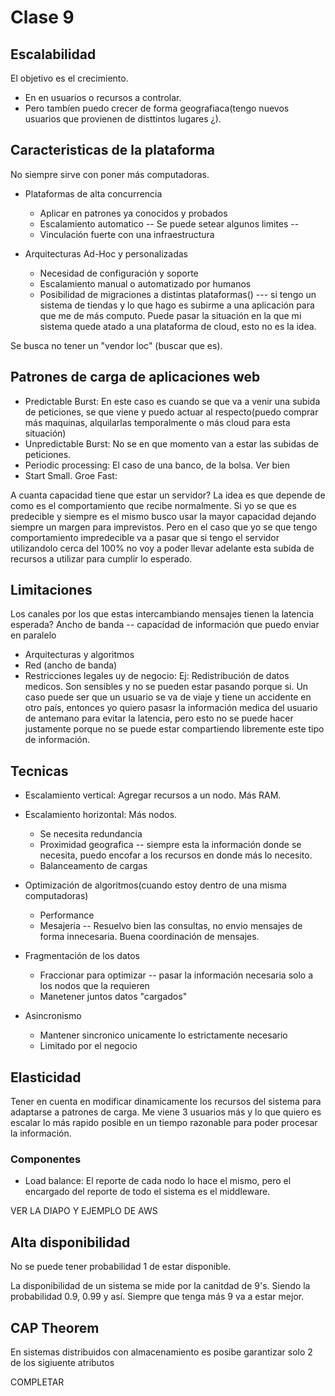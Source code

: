 # Clase 9 

## Escalabilidad

El objetivo es el crecimiento. 
* En en usuarios o recursos a controlar. 
* Pero tambíen puedo crecer de forma geografiaca(tengo nuevos usuarios que provienen de disttintos lugares ¿).


## Caracteristicas de la plataforma 

No siempre sirve con poner más computadoras.

* Plataformas de alta concurrencia
    * Aplicar en patrones ya conocidos y probados
    * Escalamiento automatico -- Se puede setear algunos limites -- 
    * Vinculación fuerte con una infraestructura    



* Arquitecturas Ad-Hoc y personalizadas 
    * Necesidad de configuración y soporte 
    * Escalamiento manual o automatizado por humanos 
    * Posibilidad de migraciones a distintas plataformas() --- si tengo un sistema de tiendas y lo que hago es subirme a una aplicación para que me de más computo. Puede pasar la situación en la que mi sistema quede atado a una plataforma de cloud, esto no es la idea.


Se busca no tener un "vendor loc" (buscar que es).


## Patrones de carga de aplicaciones web

* Predictable Burst: En este caso es cuando se que va a venir una subida de peticiones, se que viene y puedo actuar al respecto(puedo comprar más maquinas, alquilarlas temporalmente o más cloud para esta situación)
* Unpredictable Burst: No se en que momento van a estar las subidas de peticiones.
* Periodic processing: El caso de una banco, de la bolsa. Ver bien
* Start Small. Groe Fast: 


A cuanta capacidad tiene que estar un servidor? La idea es que depende de como es el comportamiento que recibe normalmente. Si yo se que es predecible y siempre es el mismo busco usar la mayor capacidad dejando siempre un margen para imprevistos. Pero en el caso que yo se que tengo comportamiento impredecible va a pasar que si tengo el servidor utilizandolo cerca del 100% no voy a poder llevar adelante esta subida de recursos a utilizar para cumplir lo esperado.



## Limitaciones

Los canales por los que estas intercambiando mensajes tienen la latencia esperada? 
Ancho de banda -- capacidad de información que puedo enviar en paralelo

* Arquitecturas y algoritmos
* Red (ancho de banda)
* Restricciones legales uy de negocio: Ej: Redistribución de datos medicos. Son sensibles y no se pueden estar pasando porque si. Un caso puede ser que un usuario se va de viaje y tiene un accidente en otro país, entonces yo quiero pasasr la información medica del usuario de antemano para evitar la latencia, pero esto no se puede hacer justamente porque no se puede estar compartiendo libremente este tipo de información.



## Tecnicas 

* Escalamiento vertical: Agregar recursos a un nodo. Más RAM.
* Escalamiento horizontal: Más nodos.
    * Se necesita redundancia
    * Proximidad geografica -- siempre esta la información donde se necesita, puedo encofar a los recursos en donde más lo necesito.
    * Balanceamento de cargas

* Optimización de algoritmos(cuando estoy dentro de una misma computadoras)
    * Performance 
    * Mesajeria -- Resuelvo bien las consultas, no envio mensajes de forma innecesaria. Buena coordinación de mensajes.

* Fragmentación de los datos
    * Fraccionar para optimizar -- pasar la información necesaria solo a los nodos que la requieren
    * Manetener juntos datos "cargados"

* Asincronismo
    * Mantener sincronico unicamente lo estrictamente necesario
    * Limitado por el negocio



## Elasticidad

Tener en cuenta en modificar dinamicamente los recursos del sistema para adaptarse a patrones de carga. Me viene 3 usuarios más y lo que quiero es escalar lo más rapido posible en un tiempo razonable para poder procesar la información.


### Componentes

* Load balance: El reporte de cada nodo lo hace el mismo, pero el encargado del reporte de todo el sistema es el middleware.


VER LA DIAPO Y EJEMPLO DE AWS


## Alta disponibilidad 

No se puede tener probabilidad 1 de estar disponible.

La disponibilidad de un sistema se mide por la canitdad de 9's. Siendo la probabilidad 0.9, 0.99 y así. Siempre que tenga más 9 va a estar mejor.


 ## CAP Theorem 

 En sistemas distribuidos con almacenamiento es posibe garantizar solo 2 de los sigiuente atributos 

  COMPLETAR 


    








  


